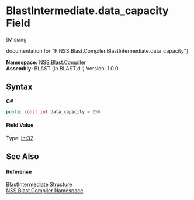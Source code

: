 # BlastIntermediate.data_capacity Field
 

\[Missing <summary> documentation for "F:NSS.Blast.Compiler.BlastIntermediate.data_capacity"\]

**Namespace:**&nbsp;<a href="N_NSS_Blast_Compiler">NSS.Blast.Compiler</a><br />**Assembly:**&nbsp;BLAST (in BLAST.dll) Version: 1.0.0

## Syntax

**C#**<br />
``` C#
public const int data_capacity = 256
```


#### Field Value
Type: <a href="https://docs.microsoft.com/dotnet/api/system.int32" target="_blank" rel="noopener noreferrer">Int32</a>

## See Also


#### Reference
<a href="T_NSS_Blast_Compiler_BlastIntermediate">BlastIntermediate Structure</a><br /><a href="N_NSS_Blast_Compiler">NSS.Blast.Compiler Namespace</a><br />